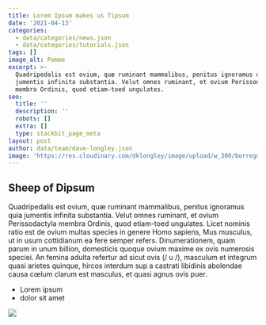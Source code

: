 ```yaml
---
title: Lorem Ipsum makes us Tipsum
date: '2021-04-13'
categories:
  - data/categories/news.json
  - data/categories/tutorials.json
tags: []
image_alt: Pomme
excerpt: >-
  Quadripedalis est ovium, quæ ruminant mammalibus, penitus ignoramus quia
  jumentis infinita substantia. Velut omnes ruminant, et ovium Perissodactyla
  membra Ordinis, quod etiam-toed ungulates.
seo:
  title: ''
  description: ''
  robots: []
  extra: []
  type: stackbit_page_meta
layout: post
author: data/team/dave-longley.json
image: 'https://res.cloudinary.com/dklongley/image/upload/w_300/borrego.jpg'
---
```

## Sheep of Dipsum

Quadripedalis est ovium, quæ ruminant mammalibus, penitus ignoramus quia jumentis infinita substantia. Velut omnes ruminant, et ovium Perissodactyla membra Ordinis, quod etiam-toed ungulates. Licet nominis ratio est de ovium multas species in genere Homo sapiens, Mus musculus, ut in usum cottidianum ea fere semper refers. Dinumerationem, quam parum in unum billion, domesticis quoque ovium maxime ex ovis numerosis speciei. An femina adulta refertur ad sicut ovis (/ u /), masculum et integrum quasi arietes quinque, hircos interdum sup a castrati libidinis abolendae causa cœlum clarum est masculus, et quasi agnus ovis puer.

*   Lorem ipsum
*   dolor sit amet

![](https://res.cloudinary.com/dklongley/image/upload/w\_400/borrego.jpg)
